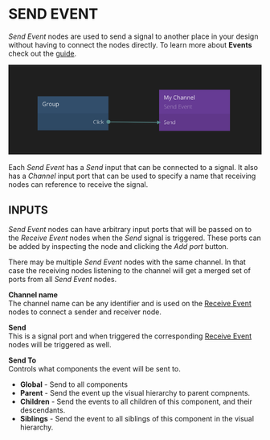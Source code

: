 # SEND EVENT
_Send Event_ nodes are used to send a signal to another place in your design without having to connect the nodes directly. To learn more about **Events** check out the [guide](/guides/events.md).

![](send-event.png)

Each _Send Event_ has a _Send_ input that can be connected to a signal.
It also has a _Channel_ input port that can be used to specify a name that receiving nodes can reference to receive the signal.

<div class = "node-inputs">

## INPUTS
_Send Event_ nodes can have arbitrary input ports that will be passed on to the
_Receive Event_ nodes when the _Send_ signal is triggered. These ports can be added by
inspecting the node and clicking the _Add port_ button.

There may be multiple _Send Event_ nodes with the same channel. In that case the receiving nodes
listening to the channel will get a merged set of ports from all _Send Event_ nodes.

**Channel name**  
The channel name can be any identifier and is used on the [Receive Event][0] nodes to connect a sender and receiver node.

**Send**  
This is a signal port and when triggered the corresponding [Receive Event][0] nodes will be triggered as well.

**Send To**  
Controls what components the event will be sent to.

* **Global** - Send to all components
* **Parent** - Send the event up the visual hierarchy to parent compnents.
* **Children** - Send the events to all children of this component, and their descendants.
* **Siblings** - Send the event to all siblings of this component in the visual hierarchy.

</div>

[0]: /nodes/standard/receive-event.md
